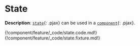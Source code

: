# State

__Description__: [`state`](./../state/general.md){: .pjax} can be used in a [`component`](./../component/general.md){: .pjax}.

{!component/feature/_code/state.code.md!}
{!component/feature/_code/state.fixture.md!}

<div class="end"></div>

